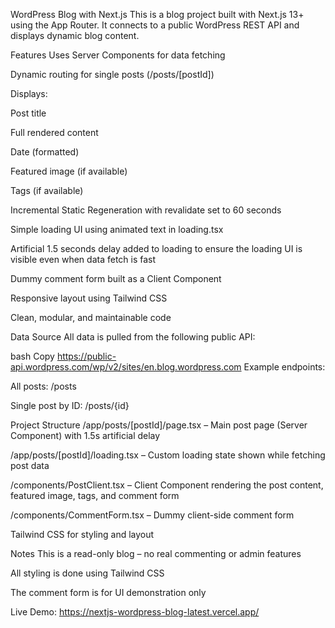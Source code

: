 WordPress Blog with Next.js
This is a blog project built with Next.js 13+ using the App Router. It connects to a public WordPress REST API and displays dynamic blog content.

Features
Uses Server Components for data fetching

Dynamic routing for single posts (/posts/[postId])

Displays:

Post title

Full rendered content

Date (formatted)

Featured image (if available)

Tags (if available)

Incremental Static Regeneration with revalidate set to 60 seconds

Simple loading UI using animated text in loading.tsx

Artificial 1.5 seconds delay added to loading to ensure the loading UI is visible even when data fetch is fast

Dummy comment form built as a Client Component

Responsive layout using Tailwind CSS

Clean, modular, and maintainable code

Data Source
All data is pulled from the following public API:

bash
Copy
https://public-api.wordpress.com/wp/v2/sites/en.blog.wordpress.com
Example endpoints:

All posts: /posts

Single post by ID: /posts/{id}

Project Structure
/app/posts/[postId]/page.tsx – Main post page (Server Component) with 1.5s artificial delay

/app/posts/[postId]/loading.tsx – Custom loading state shown while fetching post data

/components/PostClient.tsx – Client Component rendering the post content, featured image, tags, and comment form

/components/CommentForm.tsx – Dummy client-side comment form

Tailwind CSS for styling and layout

Notes
This is a read-only blog – no real commenting or admin features

All styling is done using Tailwind CSS

The comment form is for UI demonstration only

Live Demo:
https://nextjs-wordpress-blog-latest.vercel.app/
